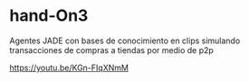 # hand-On3
Agentes JADE con bases de conocimiento en clips simulando transacciones de compras a tiendas por medio de p2p

https://youtu.be/KGn-FIqXNmM
